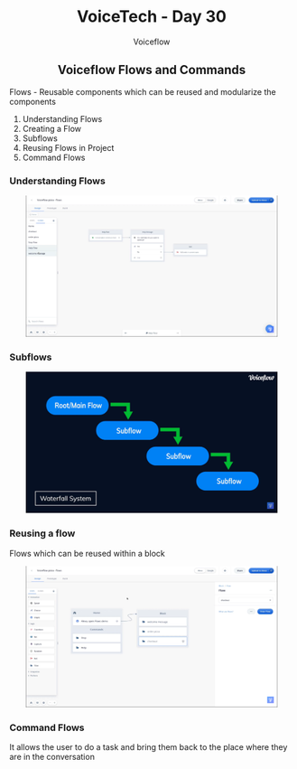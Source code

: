 <div align="center">
  <h1>VoiceTech - Day 30</h1>
  <p>Voiceflow</p>
</div>

<h2 align="center">Voiceflow Flows and Commands</h2>

Flows - Reusable components which can be reused and modularize the components

1. Understanding Flows
2. Creating a Flow
3. Subflows
4. Reusing Flows in Project
5. Command Flows

### Understanding Flows

<div align="center">
  <img src="../../assets/day30/flowmenu.png" alt="voicetech" height="250">
</div>

### Subflows

<div align="center">
  <img src="../../assets/day30/subflow.png" alt="voicetech" height="250">
</div>

### Reusing a flow

Flows which can be reused within a block

<div align="center">
  <img src="../../assets/day30/reusingblock.png" alt="voicetech" height="250">
</div>

### Command Flows

It allows the user to do a task and bring them back to the place where they are in the conversation
